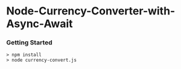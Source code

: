 # Node-Currency-Converter-with-Async-Await

### Getting Started

```
> npm install
> node currency-convert.js
```
